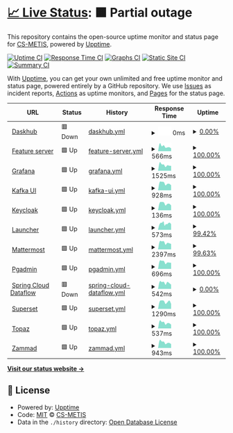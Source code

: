 # [📈 Live Status](https://status.p3.csgroup.space): <!--live status--> **🟧 Partial outage**

This repository contains the open-source uptime monitor and status page for [CS-METIS](https://status.p3.csgroup.space), powered by [Upptime](https://github.com/upptime/upptime).

[![Uptime CI](https://github.com/CS-METIS/metis-dev-status-page/workflows/Uptime%20CI/badge.svg)](https://github.com/CS-METIS/metis-dev-status-page/actions?query=workflow%3A%22Uptime+CI%22)
[![Response Time CI](https://github.com/CS-METIS/metis-dev-status-page/workflows/Response%20Time%20CI/badge.svg)](https://github.com/CS-METIS/metis-dev-status-page/actions?query=workflow%3A%22Response+Time+CI%22)
[![Graphs CI](https://github.com/CS-METIS/metis-dev-status-page/workflows/Graphs%20CI/badge.svg)](https://github.com/CS-METIS/metis-dev-status-page/actions?query=workflow%3A%22Graphs+CI%22)
[![Static Site CI](https://github.com/CS-METIS/metis-dev-status-page/workflows/Static%20Site%20CI/badge.svg)](https://github.com/CS-METIS/metis-dev-status-page/actions?query=workflow%3A%22Static+Site+CI%22)
[![Summary CI](https://github.com/CS-METIS/metis-dev-status-page/workflows/Summary%20CI/badge.svg)](https://github.com/CS-METIS/metis-dev-status-page/actions?query=workflow%3A%22Summary+CI%22)

With [Upptime](https://upptime.js.org), you can get your own unlimited and free uptime monitor and status page, powered entirely by a GitHub repository. We use [Issues](https://github.com/CS-METIS/metis-dev-status-page/issues) as incident reports, [Actions](https://github.com/CS-METIS/metis-dev-status-page/actions) as uptime monitors, and [Pages](https://status.p3.csgroup.space) for the status page.

<!--start: status pages-->
<!-- This summary is generated by Upptime (https://github.com/upptime/upptime) -->
<!-- Do not edit this manually, your changes will be overwritten -->
<!-- prettier-ignore -->
| URL | Status | History | Response Time | Uptime |
| --- | ------ | ------- | ------------- | ------ |
| <img alt="" src="https://icons.duckduckgo.com/ip3/nb.p3.csgroup.space.ico" height="13"> [Daskhub](https://nb.p3.csgroup.space) | 🟥 Down | [daskhub.yml](https://github.com/CS-METIS/metis-dev-status-page/commits/HEAD/history/daskhub.yml) | <details><summary><img alt="Response time graph" src="./graphs/daskhub/response-time-week.png" height="20"> 0ms</summary><br><a href="https://status.p3.csgroup.space/history/daskhub"><img alt="Response time 370" src="https://img.shields.io/endpoint?url=https%3A%2F%2Fraw.githubusercontent.com%2FCS-METIS%2Fmetis-dev-status-page%2FHEAD%2Fapi%2Fdaskhub%2Fresponse-time.json"></a><br><a href="https://status.p3.csgroup.space/history/daskhub"><img alt="24-hour response time 0" src="https://img.shields.io/endpoint?url=https%3A%2F%2Fraw.githubusercontent.com%2FCS-METIS%2Fmetis-dev-status-page%2FHEAD%2Fapi%2Fdaskhub%2Fresponse-time-day.json"></a><br><a href="https://status.p3.csgroup.space/history/daskhub"><img alt="7-day response time 0" src="https://img.shields.io/endpoint?url=https%3A%2F%2Fraw.githubusercontent.com%2FCS-METIS%2Fmetis-dev-status-page%2FHEAD%2Fapi%2Fdaskhub%2Fresponse-time-week.json"></a><br><a href="https://status.p3.csgroup.space/history/daskhub"><img alt="30-day response time 370" src="https://img.shields.io/endpoint?url=https%3A%2F%2Fraw.githubusercontent.com%2FCS-METIS%2Fmetis-dev-status-page%2FHEAD%2Fapi%2Fdaskhub%2Fresponse-time-month.json"></a><br><a href="https://status.p3.csgroup.space/history/daskhub"><img alt="1-year response time 370" src="https://img.shields.io/endpoint?url=https%3A%2F%2Fraw.githubusercontent.com%2FCS-METIS%2Fmetis-dev-status-page%2FHEAD%2Fapi%2Fdaskhub%2Fresponse-time-year.json"></a></details> | <details><summary><a href="https://status.p3.csgroup.space/history/daskhub">0.00%</a></summary><a href="https://status.p3.csgroup.space/history/daskhub"><img alt="All-time uptime 0.02%" src="https://img.shields.io/endpoint?url=https%3A%2F%2Fraw.githubusercontent.com%2FCS-METIS%2Fmetis-dev-status-page%2FHEAD%2Fapi%2Fdaskhub%2Fuptime.json"></a><br><a href="https://status.p3.csgroup.space/history/daskhub"><img alt="24-hour uptime 0.00%" src="https://img.shields.io/endpoint?url=https%3A%2F%2Fraw.githubusercontent.com%2FCS-METIS%2Fmetis-dev-status-page%2FHEAD%2Fapi%2Fdaskhub%2Fuptime-day.json"></a><br><a href="https://status.p3.csgroup.space/history/daskhub"><img alt="7-day uptime 0.00%" src="https://img.shields.io/endpoint?url=https%3A%2F%2Fraw.githubusercontent.com%2FCS-METIS%2Fmetis-dev-status-page%2FHEAD%2Fapi%2Fdaskhub%2Fuptime-week.json"></a><br><a href="https://status.p3.csgroup.space/history/daskhub"><img alt="30-day uptime 0.00%" src="https://img.shields.io/endpoint?url=https%3A%2F%2Fraw.githubusercontent.com%2FCS-METIS%2Fmetis-dev-status-page%2FHEAD%2Fapi%2Fdaskhub%2Fuptime-month.json"></a><br><a href="https://status.p3.csgroup.space/history/daskhub"><img alt="1-year uptime 0.02%" src="https://img.shields.io/endpoint?url=https%3A%2F%2Fraw.githubusercontent.com%2FCS-METIS%2Fmetis-dev-status-page%2FHEAD%2Fapi%2Fdaskhub%2Fuptime-year.json"></a></details>
| <img alt="" src="https://icons.duckduckgo.com/ip3/feature.p3.csgroup.space.ico" height="13"> [Feature server](https://feature.p3.csgroup.space/) | 🟩 Up | [feature-server.yml](https://github.com/CS-METIS/metis-dev-status-page/commits/HEAD/history/feature-server.yml) | <details><summary><img alt="Response time graph" src="./graphs/feature-server/response-time-week.png" height="20"> 566ms</summary><br><a href="https://status.p3.csgroup.space/history/feature-server"><img alt="Response time 566" src="https://img.shields.io/endpoint?url=https%3A%2F%2Fraw.githubusercontent.com%2FCS-METIS%2Fmetis-dev-status-page%2FHEAD%2Fapi%2Ffeature-server%2Fresponse-time.json"></a><br><a href="https://status.p3.csgroup.space/history/feature-server"><img alt="24-hour response time 650" src="https://img.shields.io/endpoint?url=https%3A%2F%2Fraw.githubusercontent.com%2FCS-METIS%2Fmetis-dev-status-page%2FHEAD%2Fapi%2Ffeature-server%2Fresponse-time-day.json"></a><br><a href="https://status.p3.csgroup.space/history/feature-server"><img alt="7-day response time 566" src="https://img.shields.io/endpoint?url=https%3A%2F%2Fraw.githubusercontent.com%2FCS-METIS%2Fmetis-dev-status-page%2FHEAD%2Fapi%2Ffeature-server%2Fresponse-time-week.json"></a><br><a href="https://status.p3.csgroup.space/history/feature-server"><img alt="30-day response time 607" src="https://img.shields.io/endpoint?url=https%3A%2F%2Fraw.githubusercontent.com%2FCS-METIS%2Fmetis-dev-status-page%2FHEAD%2Fapi%2Ffeature-server%2Fresponse-time-month.json"></a><br><a href="https://status.p3.csgroup.space/history/feature-server"><img alt="1-year response time 566" src="https://img.shields.io/endpoint?url=https%3A%2F%2Fraw.githubusercontent.com%2FCS-METIS%2Fmetis-dev-status-page%2FHEAD%2Fapi%2Ffeature-server%2Fresponse-time-year.json"></a></details> | <details><summary><a href="https://status.p3.csgroup.space/history/feature-server">100.00%</a></summary><a href="https://status.p3.csgroup.space/history/feature-server"><img alt="All-time uptime 22.87%" src="https://img.shields.io/endpoint?url=https%3A%2F%2Fraw.githubusercontent.com%2FCS-METIS%2Fmetis-dev-status-page%2FHEAD%2Fapi%2Ffeature-server%2Fuptime.json"></a><br><a href="https://status.p3.csgroup.space/history/feature-server"><img alt="24-hour uptime 100.00%" src="https://img.shields.io/endpoint?url=https%3A%2F%2Fraw.githubusercontent.com%2FCS-METIS%2Fmetis-dev-status-page%2FHEAD%2Fapi%2Ffeature-server%2Fuptime-day.json"></a><br><a href="https://status.p3.csgroup.space/history/feature-server"><img alt="7-day uptime 100.00%" src="https://img.shields.io/endpoint?url=https%3A%2F%2Fraw.githubusercontent.com%2FCS-METIS%2Fmetis-dev-status-page%2FHEAD%2Fapi%2Ffeature-server%2Fuptime-week.json"></a><br><a href="https://status.p3.csgroup.space/history/feature-server"><img alt="30-day uptime 42.42%" src="https://img.shields.io/endpoint?url=https%3A%2F%2Fraw.githubusercontent.com%2FCS-METIS%2Fmetis-dev-status-page%2FHEAD%2Fapi%2Ffeature-server%2Fuptime-month.json"></a><br><a href="https://status.p3.csgroup.space/history/feature-server"><img alt="1-year uptime 22.87%" src="https://img.shields.io/endpoint?url=https%3A%2F%2Fraw.githubusercontent.com%2FCS-METIS%2Fmetis-dev-status-page%2FHEAD%2Fapi%2Ffeature-server%2Fuptime-year.json"></a></details>
| <img alt="" src="https://icons.duckduckgo.com/ip3/grafana.p3.csgroup.space.ico" height="13"> [Grafana](https://grafana.p3.csgroup.space) | 🟩 Up | [grafana.yml](https://github.com/CS-METIS/metis-dev-status-page/commits/HEAD/history/grafana.yml) | <details><summary><img alt="Response time graph" src="./graphs/grafana/response-time-week.png" height="20"> 1525ms</summary><br><a href="https://status.p3.csgroup.space/history/grafana"><img alt="Response time 1505" src="https://img.shields.io/endpoint?url=https%3A%2F%2Fraw.githubusercontent.com%2FCS-METIS%2Fmetis-dev-status-page%2FHEAD%2Fapi%2Fgrafana%2Fresponse-time.json"></a><br><a href="https://status.p3.csgroup.space/history/grafana"><img alt="24-hour response time 1761" src="https://img.shields.io/endpoint?url=https%3A%2F%2Fraw.githubusercontent.com%2FCS-METIS%2Fmetis-dev-status-page%2FHEAD%2Fapi%2Fgrafana%2Fresponse-time-day.json"></a><br><a href="https://status.p3.csgroup.space/history/grafana"><img alt="7-day response time 1525" src="https://img.shields.io/endpoint?url=https%3A%2F%2Fraw.githubusercontent.com%2FCS-METIS%2Fmetis-dev-status-page%2FHEAD%2Fapi%2Fgrafana%2Fresponse-time-week.json"></a><br><a href="https://status.p3.csgroup.space/history/grafana"><img alt="30-day response time 1681" src="https://img.shields.io/endpoint?url=https%3A%2F%2Fraw.githubusercontent.com%2FCS-METIS%2Fmetis-dev-status-page%2FHEAD%2Fapi%2Fgrafana%2Fresponse-time-month.json"></a><br><a href="https://status.p3.csgroup.space/history/grafana"><img alt="1-year response time 1505" src="https://img.shields.io/endpoint?url=https%3A%2F%2Fraw.githubusercontent.com%2FCS-METIS%2Fmetis-dev-status-page%2FHEAD%2Fapi%2Fgrafana%2Fresponse-time-year.json"></a></details> | <details><summary><a href="https://status.p3.csgroup.space/history/grafana">100.00%</a></summary><a href="https://status.p3.csgroup.space/history/grafana"><img alt="All-time uptime 89.23%" src="https://img.shields.io/endpoint?url=https%3A%2F%2Fraw.githubusercontent.com%2FCS-METIS%2Fmetis-dev-status-page%2FHEAD%2Fapi%2Fgrafana%2Fuptime.json"></a><br><a href="https://status.p3.csgroup.space/history/grafana"><img alt="24-hour uptime 100.00%" src="https://img.shields.io/endpoint?url=https%3A%2F%2Fraw.githubusercontent.com%2FCS-METIS%2Fmetis-dev-status-page%2FHEAD%2Fapi%2Fgrafana%2Fuptime-day.json"></a><br><a href="https://status.p3.csgroup.space/history/grafana"><img alt="7-day uptime 100.00%" src="https://img.shields.io/endpoint?url=https%3A%2F%2Fraw.githubusercontent.com%2FCS-METIS%2Fmetis-dev-status-page%2FHEAD%2Fapi%2Fgrafana%2Fuptime-week.json"></a><br><a href="https://status.p3.csgroup.space/history/grafana"><img alt="30-day uptime 87.94%" src="https://img.shields.io/endpoint?url=https%3A%2F%2Fraw.githubusercontent.com%2FCS-METIS%2Fmetis-dev-status-page%2FHEAD%2Fapi%2Fgrafana%2Fuptime-month.json"></a><br><a href="https://status.p3.csgroup.space/history/grafana"><img alt="1-year uptime 89.23%" src="https://img.shields.io/endpoint?url=https%3A%2F%2Fraw.githubusercontent.com%2FCS-METIS%2Fmetis-dev-status-page%2FHEAD%2Fapi%2Fgrafana%2Fuptime-year.json"></a></details>
| <img alt="" src="https://icons.duckduckgo.com/ip3/kafka.p3.csgroup.space.ico" height="13"> [Kafka UI](https://kafka.p3.csgroup.space) | 🟩 Up | [kafka-ui.yml](https://github.com/CS-METIS/metis-dev-status-page/commits/HEAD/history/kafka-ui.yml) | <details><summary><img alt="Response time graph" src="./graphs/kafka-ui/response-time-week.png" height="20"> 928ms</summary><br><a href="https://status.p3.csgroup.space/history/kafka-ui"><img alt="Response time 841" src="https://img.shields.io/endpoint?url=https%3A%2F%2Fraw.githubusercontent.com%2FCS-METIS%2Fmetis-dev-status-page%2FHEAD%2Fapi%2Fkafka-ui%2Fresponse-time.json"></a><br><a href="https://status.p3.csgroup.space/history/kafka-ui"><img alt="24-hour response time 1116" src="https://img.shields.io/endpoint?url=https%3A%2F%2Fraw.githubusercontent.com%2FCS-METIS%2Fmetis-dev-status-page%2FHEAD%2Fapi%2Fkafka-ui%2Fresponse-time-day.json"></a><br><a href="https://status.p3.csgroup.space/history/kafka-ui"><img alt="7-day response time 928" src="https://img.shields.io/endpoint?url=https%3A%2F%2Fraw.githubusercontent.com%2FCS-METIS%2Fmetis-dev-status-page%2FHEAD%2Fapi%2Fkafka-ui%2Fresponse-time-week.json"></a><br><a href="https://status.p3.csgroup.space/history/kafka-ui"><img alt="30-day response time 778" src="https://img.shields.io/endpoint?url=https%3A%2F%2Fraw.githubusercontent.com%2FCS-METIS%2Fmetis-dev-status-page%2FHEAD%2Fapi%2Fkafka-ui%2Fresponse-time-month.json"></a><br><a href="https://status.p3.csgroup.space/history/kafka-ui"><img alt="1-year response time 841" src="https://img.shields.io/endpoint?url=https%3A%2F%2Fraw.githubusercontent.com%2FCS-METIS%2Fmetis-dev-status-page%2FHEAD%2Fapi%2Fkafka-ui%2Fresponse-time-year.json"></a></details> | <details><summary><a href="https://status.p3.csgroup.space/history/kafka-ui">100.00%</a></summary><a href="https://status.p3.csgroup.space/history/kafka-ui"><img alt="All-time uptime 25.21%" src="https://img.shields.io/endpoint?url=https%3A%2F%2Fraw.githubusercontent.com%2FCS-METIS%2Fmetis-dev-status-page%2FHEAD%2Fapi%2Fkafka-ui%2Fuptime.json"></a><br><a href="https://status.p3.csgroup.space/history/kafka-ui"><img alt="24-hour uptime 100.00%" src="https://img.shields.io/endpoint?url=https%3A%2F%2Fraw.githubusercontent.com%2FCS-METIS%2Fmetis-dev-status-page%2FHEAD%2Fapi%2Fkafka-ui%2Fuptime-day.json"></a><br><a href="https://status.p3.csgroup.space/history/kafka-ui"><img alt="7-day uptime 100.00%" src="https://img.shields.io/endpoint?url=https%3A%2F%2Fraw.githubusercontent.com%2FCS-METIS%2Fmetis-dev-status-page%2FHEAD%2Fapi%2Fkafka-ui%2Fuptime-week.json"></a><br><a href="https://status.p3.csgroup.space/history/kafka-ui"><img alt="30-day uptime 42.02%" src="https://img.shields.io/endpoint?url=https%3A%2F%2Fraw.githubusercontent.com%2FCS-METIS%2Fmetis-dev-status-page%2FHEAD%2Fapi%2Fkafka-ui%2Fuptime-month.json"></a><br><a href="https://status.p3.csgroup.space/history/kafka-ui"><img alt="1-year uptime 25.21%" src="https://img.shields.io/endpoint?url=https%3A%2F%2Fraw.githubusercontent.com%2FCS-METIS%2Fmetis-dev-status-page%2FHEAD%2Fapi%2Fkafka-ui%2Fuptime-year.json"></a></details>
| <img alt="" src="https://icons.duckduckgo.com/ip3/auth.p3.csgroup.space.ico" height="13"> [Keycloak](https://auth.p3.csgroup.space) | 🟩 Up | [keycloak.yml](https://github.com/CS-METIS/metis-dev-status-page/commits/HEAD/history/keycloak.yml) | <details><summary><img alt="Response time graph" src="./graphs/keycloak/response-time-week.png" height="20"> 136ms</summary><br><a href="https://status.p3.csgroup.space/history/keycloak"><img alt="Response time 126" src="https://img.shields.io/endpoint?url=https%3A%2F%2Fraw.githubusercontent.com%2FCS-METIS%2Fmetis-dev-status-page%2FHEAD%2Fapi%2Fkeycloak%2Fresponse-time.json"></a><br><a href="https://status.p3.csgroup.space/history/keycloak"><img alt="24-hour response time 164" src="https://img.shields.io/endpoint?url=https%3A%2F%2Fraw.githubusercontent.com%2FCS-METIS%2Fmetis-dev-status-page%2FHEAD%2Fapi%2Fkeycloak%2Fresponse-time-day.json"></a><br><a href="https://status.p3.csgroup.space/history/keycloak"><img alt="7-day response time 136" src="https://img.shields.io/endpoint?url=https%3A%2F%2Fraw.githubusercontent.com%2FCS-METIS%2Fmetis-dev-status-page%2FHEAD%2Fapi%2Fkeycloak%2Fresponse-time-week.json"></a><br><a href="https://status.p3.csgroup.space/history/keycloak"><img alt="30-day response time 136" src="https://img.shields.io/endpoint?url=https%3A%2F%2Fraw.githubusercontent.com%2FCS-METIS%2Fmetis-dev-status-page%2FHEAD%2Fapi%2Fkeycloak%2Fresponse-time-month.json"></a><br><a href="https://status.p3.csgroup.space/history/keycloak"><img alt="1-year response time 126" src="https://img.shields.io/endpoint?url=https%3A%2F%2Fraw.githubusercontent.com%2FCS-METIS%2Fmetis-dev-status-page%2FHEAD%2Fapi%2Fkeycloak%2Fresponse-time-year.json"></a></details> | <details><summary><a href="https://status.p3.csgroup.space/history/keycloak">100.00%</a></summary><a href="https://status.p3.csgroup.space/history/keycloak"><img alt="All-time uptime 89.28%" src="https://img.shields.io/endpoint?url=https%3A%2F%2Fraw.githubusercontent.com%2FCS-METIS%2Fmetis-dev-status-page%2FHEAD%2Fapi%2Fkeycloak%2Fuptime.json"></a><br><a href="https://status.p3.csgroup.space/history/keycloak"><img alt="24-hour uptime 100.00%" src="https://img.shields.io/endpoint?url=https%3A%2F%2Fraw.githubusercontent.com%2FCS-METIS%2Fmetis-dev-status-page%2FHEAD%2Fapi%2Fkeycloak%2Fuptime-day.json"></a><br><a href="https://status.p3.csgroup.space/history/keycloak"><img alt="7-day uptime 100.00%" src="https://img.shields.io/endpoint?url=https%3A%2F%2Fraw.githubusercontent.com%2FCS-METIS%2Fmetis-dev-status-page%2FHEAD%2Fapi%2Fkeycloak%2Fuptime-week.json"></a><br><a href="https://status.p3.csgroup.space/history/keycloak"><img alt="30-day uptime 88.05%" src="https://img.shields.io/endpoint?url=https%3A%2F%2Fraw.githubusercontent.com%2FCS-METIS%2Fmetis-dev-status-page%2FHEAD%2Fapi%2Fkeycloak%2Fuptime-month.json"></a><br><a href="https://status.p3.csgroup.space/history/keycloak"><img alt="1-year uptime 89.28%" src="https://img.shields.io/endpoint?url=https%3A%2F%2Fraw.githubusercontent.com%2FCS-METIS%2Fmetis-dev-status-page%2FHEAD%2Fapi%2Fkeycloak%2Fuptime-year.json"></a></details>
| <img alt="" src="https://icons.duckduckgo.com/ip3/p3.csgroup.space.ico" height="13"> [Launcher](https://p3.csgroup.space) | 🟩 Up | [launcher.yml](https://github.com/CS-METIS/metis-dev-status-page/commits/HEAD/history/launcher.yml) | <details><summary><img alt="Response time graph" src="./graphs/launcher/response-time-week.png" height="20"> 573ms</summary><br><a href="https://status.p3.csgroup.space/history/launcher"><img alt="Response time 622" src="https://img.shields.io/endpoint?url=https%3A%2F%2Fraw.githubusercontent.com%2FCS-METIS%2Fmetis-dev-status-page%2FHEAD%2Fapi%2Flauncher%2Fresponse-time.json"></a><br><a href="https://status.p3.csgroup.space/history/launcher"><img alt="24-hour response time 625" src="https://img.shields.io/endpoint?url=https%3A%2F%2Fraw.githubusercontent.com%2FCS-METIS%2Fmetis-dev-status-page%2FHEAD%2Fapi%2Flauncher%2Fresponse-time-day.json"></a><br><a href="https://status.p3.csgroup.space/history/launcher"><img alt="7-day response time 573" src="https://img.shields.io/endpoint?url=https%3A%2F%2Fraw.githubusercontent.com%2FCS-METIS%2Fmetis-dev-status-page%2FHEAD%2Fapi%2Flauncher%2Fresponse-time-week.json"></a><br><a href="https://status.p3.csgroup.space/history/launcher"><img alt="30-day response time 588" src="https://img.shields.io/endpoint?url=https%3A%2F%2Fraw.githubusercontent.com%2FCS-METIS%2Fmetis-dev-status-page%2FHEAD%2Fapi%2Flauncher%2Fresponse-time-month.json"></a><br><a href="https://status.p3.csgroup.space/history/launcher"><img alt="1-year response time 622" src="https://img.shields.io/endpoint?url=https%3A%2F%2Fraw.githubusercontent.com%2FCS-METIS%2Fmetis-dev-status-page%2FHEAD%2Fapi%2Flauncher%2Fresponse-time-year.json"></a></details> | <details><summary><a href="https://status.p3.csgroup.space/history/launcher">99.42%</a></summary><a href="https://status.p3.csgroup.space/history/launcher"><img alt="All-time uptime 86.80%" src="https://img.shields.io/endpoint?url=https%3A%2F%2Fraw.githubusercontent.com%2FCS-METIS%2Fmetis-dev-status-page%2FHEAD%2Fapi%2Flauncher%2Fuptime.json"></a><br><a href="https://status.p3.csgroup.space/history/launcher"><img alt="24-hour uptime 100.00%" src="https://img.shields.io/endpoint?url=https%3A%2F%2Fraw.githubusercontent.com%2FCS-METIS%2Fmetis-dev-status-page%2FHEAD%2Fapi%2Flauncher%2Fuptime-day.json"></a><br><a href="https://status.p3.csgroup.space/history/launcher"><img alt="7-day uptime 99.42%" src="https://img.shields.io/endpoint?url=https%3A%2F%2Fraw.githubusercontent.com%2FCS-METIS%2Fmetis-dev-status-page%2FHEAD%2Fapi%2Flauncher%2Fuptime-week.json"></a><br><a href="https://status.p3.csgroup.space/history/launcher"><img alt="30-day uptime 81.87%" src="https://img.shields.io/endpoint?url=https%3A%2F%2Fraw.githubusercontent.com%2FCS-METIS%2Fmetis-dev-status-page%2FHEAD%2Fapi%2Flauncher%2Fuptime-month.json"></a><br><a href="https://status.p3.csgroup.space/history/launcher"><img alt="1-year uptime 86.80%" src="https://img.shields.io/endpoint?url=https%3A%2F%2Fraw.githubusercontent.com%2FCS-METIS%2Fmetis-dev-status-page%2FHEAD%2Fapi%2Flauncher%2Fuptime-year.json"></a></details>
| <img alt="" src="https://icons.duckduckgo.com/ip3/chat.p3.csgroup.space.ico" height="13"> [Mattermost](https://chat.p3.csgroup.space) | 🟩 Up | [mattermost.yml](https://github.com/CS-METIS/metis-dev-status-page/commits/HEAD/history/mattermost.yml) | <details><summary><img alt="Response time graph" src="./graphs/mattermost/response-time-week.png" height="20"> 2397ms</summary><br><a href="https://status.p3.csgroup.space/history/mattermost"><img alt="Response time 1033" src="https://img.shields.io/endpoint?url=https%3A%2F%2Fraw.githubusercontent.com%2FCS-METIS%2Fmetis-dev-status-page%2FHEAD%2Fapi%2Fmattermost%2Fresponse-time.json"></a><br><a href="https://status.p3.csgroup.space/history/mattermost"><img alt="24-hour response time 6168" src="https://img.shields.io/endpoint?url=https%3A%2F%2Fraw.githubusercontent.com%2FCS-METIS%2Fmetis-dev-status-page%2FHEAD%2Fapi%2Fmattermost%2Fresponse-time-day.json"></a><br><a href="https://status.p3.csgroup.space/history/mattermost"><img alt="7-day response time 2397" src="https://img.shields.io/endpoint?url=https%3A%2F%2Fraw.githubusercontent.com%2FCS-METIS%2Fmetis-dev-status-page%2FHEAD%2Fapi%2Fmattermost%2Fresponse-time-week.json"></a><br><a href="https://status.p3.csgroup.space/history/mattermost"><img alt="30-day response time 1443" src="https://img.shields.io/endpoint?url=https%3A%2F%2Fraw.githubusercontent.com%2FCS-METIS%2Fmetis-dev-status-page%2FHEAD%2Fapi%2Fmattermost%2Fresponse-time-month.json"></a><br><a href="https://status.p3.csgroup.space/history/mattermost"><img alt="1-year response time 1033" src="https://img.shields.io/endpoint?url=https%3A%2F%2Fraw.githubusercontent.com%2FCS-METIS%2Fmetis-dev-status-page%2FHEAD%2Fapi%2Fmattermost%2Fresponse-time-year.json"></a></details> | <details><summary><a href="https://status.p3.csgroup.space/history/mattermost">99.63%</a></summary><a href="https://status.p3.csgroup.space/history/mattermost"><img alt="All-time uptime 89.09%" src="https://img.shields.io/endpoint?url=https%3A%2F%2Fraw.githubusercontent.com%2FCS-METIS%2Fmetis-dev-status-page%2FHEAD%2Fapi%2Fmattermost%2Fuptime.json"></a><br><a href="https://status.p3.csgroup.space/history/mattermost"><img alt="24-hour uptime 97.40%" src="https://img.shields.io/endpoint?url=https%3A%2F%2Fraw.githubusercontent.com%2FCS-METIS%2Fmetis-dev-status-page%2FHEAD%2Fapi%2Fmattermost%2Fuptime-day.json"></a><br><a href="https://status.p3.csgroup.space/history/mattermost"><img alt="7-day uptime 99.63%" src="https://img.shields.io/endpoint?url=https%3A%2F%2Fraw.githubusercontent.com%2FCS-METIS%2Fmetis-dev-status-page%2FHEAD%2Fapi%2Fmattermost%2Fuptime-week.json"></a><br><a href="https://status.p3.csgroup.space/history/mattermost"><img alt="30-day uptime 87.52%" src="https://img.shields.io/endpoint?url=https%3A%2F%2Fraw.githubusercontent.com%2FCS-METIS%2Fmetis-dev-status-page%2FHEAD%2Fapi%2Fmattermost%2Fuptime-month.json"></a><br><a href="https://status.p3.csgroup.space/history/mattermost"><img alt="1-year uptime 89.09%" src="https://img.shields.io/endpoint?url=https%3A%2F%2Fraw.githubusercontent.com%2FCS-METIS%2Fmetis-dev-status-page%2FHEAD%2Fapi%2Fmattermost%2Fuptime-year.json"></a></details>
| <img alt="" src="https://icons.duckduckgo.com/ip3/pgadmin.p3.csgroup.space.ico" height="13"> [Pgadmin](https://pgadmin.p3.csgroup.space) | 🟩 Up | [pgadmin.yml](https://github.com/CS-METIS/metis-dev-status-page/commits/HEAD/history/pgadmin.yml) | <details><summary><img alt="Response time graph" src="./graphs/pgadmin/response-time-week.png" height="20"> 696ms</summary><br><a href="https://status.p3.csgroup.space/history/pgadmin"><img alt="Response time 664" src="https://img.shields.io/endpoint?url=https%3A%2F%2Fraw.githubusercontent.com%2FCS-METIS%2Fmetis-dev-status-page%2FHEAD%2Fapi%2Fpgadmin%2Fresponse-time.json"></a><br><a href="https://status.p3.csgroup.space/history/pgadmin"><img alt="24-hour response time 825" src="https://img.shields.io/endpoint?url=https%3A%2F%2Fraw.githubusercontent.com%2FCS-METIS%2Fmetis-dev-status-page%2FHEAD%2Fapi%2Fpgadmin%2Fresponse-time-day.json"></a><br><a href="https://status.p3.csgroup.space/history/pgadmin"><img alt="7-day response time 696" src="https://img.shields.io/endpoint?url=https%3A%2F%2Fraw.githubusercontent.com%2FCS-METIS%2Fmetis-dev-status-page%2FHEAD%2Fapi%2Fpgadmin%2Fresponse-time-week.json"></a><br><a href="https://status.p3.csgroup.space/history/pgadmin"><img alt="30-day response time 713" src="https://img.shields.io/endpoint?url=https%3A%2F%2Fraw.githubusercontent.com%2FCS-METIS%2Fmetis-dev-status-page%2FHEAD%2Fapi%2Fpgadmin%2Fresponse-time-month.json"></a><br><a href="https://status.p3.csgroup.space/history/pgadmin"><img alt="1-year response time 664" src="https://img.shields.io/endpoint?url=https%3A%2F%2Fraw.githubusercontent.com%2FCS-METIS%2Fmetis-dev-status-page%2FHEAD%2Fapi%2Fpgadmin%2Fresponse-time-year.json"></a></details> | <details><summary><a href="https://status.p3.csgroup.space/history/pgadmin">100.00%</a></summary><a href="https://status.p3.csgroup.space/history/pgadmin"><img alt="All-time uptime 89.26%" src="https://img.shields.io/endpoint?url=https%3A%2F%2Fraw.githubusercontent.com%2FCS-METIS%2Fmetis-dev-status-page%2FHEAD%2Fapi%2Fpgadmin%2Fuptime.json"></a><br><a href="https://status.p3.csgroup.space/history/pgadmin"><img alt="24-hour uptime 100.00%" src="https://img.shields.io/endpoint?url=https%3A%2F%2Fraw.githubusercontent.com%2FCS-METIS%2Fmetis-dev-status-page%2FHEAD%2Fapi%2Fpgadmin%2Fuptime-day.json"></a><br><a href="https://status.p3.csgroup.space/history/pgadmin"><img alt="7-day uptime 100.00%" src="https://img.shields.io/endpoint?url=https%3A%2F%2Fraw.githubusercontent.com%2FCS-METIS%2Fmetis-dev-status-page%2FHEAD%2Fapi%2Fpgadmin%2Fuptime-week.json"></a><br><a href="https://status.p3.csgroup.space/history/pgadmin"><img alt="30-day uptime 87.97%" src="https://img.shields.io/endpoint?url=https%3A%2F%2Fraw.githubusercontent.com%2FCS-METIS%2Fmetis-dev-status-page%2FHEAD%2Fapi%2Fpgadmin%2Fuptime-month.json"></a><br><a href="https://status.p3.csgroup.space/history/pgadmin"><img alt="1-year uptime 89.26%" src="https://img.shields.io/endpoint?url=https%3A%2F%2Fraw.githubusercontent.com%2FCS-METIS%2Fmetis-dev-status-page%2FHEAD%2Fapi%2Fpgadmin%2Fuptime-year.json"></a></details>
| <img alt="" src="https://icons.duckduckgo.com/ip3/processing.p3.csgroup.space.ico" height="13"> [Spring Cloud Dataflow](https://processing.p3.csgroup.space) | 🟥 Down | [spring-cloud-dataflow.yml](https://github.com/CS-METIS/metis-dev-status-page/commits/HEAD/history/spring-cloud-dataflow.yml) | <details><summary><img alt="Response time graph" src="./graphs/spring-cloud-dataflow/response-time-week.png" height="20"> 542ms</summary><br><a href="https://status.p3.csgroup.space/history/spring-cloud-dataflow"><img alt="Response time 510" src="https://img.shields.io/endpoint?url=https%3A%2F%2Fraw.githubusercontent.com%2FCS-METIS%2Fmetis-dev-status-page%2FHEAD%2Fapi%2Fspring-cloud-dataflow%2Fresponse-time.json"></a><br><a href="https://status.p3.csgroup.space/history/spring-cloud-dataflow"><img alt="24-hour response time 643" src="https://img.shields.io/endpoint?url=https%3A%2F%2Fraw.githubusercontent.com%2FCS-METIS%2Fmetis-dev-status-page%2FHEAD%2Fapi%2Fspring-cloud-dataflow%2Fresponse-time-day.json"></a><br><a href="https://status.p3.csgroup.space/history/spring-cloud-dataflow"><img alt="7-day response time 542" src="https://img.shields.io/endpoint?url=https%3A%2F%2Fraw.githubusercontent.com%2FCS-METIS%2Fmetis-dev-status-page%2FHEAD%2Fapi%2Fspring-cloud-dataflow%2Fresponse-time-week.json"></a><br><a href="https://status.p3.csgroup.space/history/spring-cloud-dataflow"><img alt="30-day response time 565" src="https://img.shields.io/endpoint?url=https%3A%2F%2Fraw.githubusercontent.com%2FCS-METIS%2Fmetis-dev-status-page%2FHEAD%2Fapi%2Fspring-cloud-dataflow%2Fresponse-time-month.json"></a><br><a href="https://status.p3.csgroup.space/history/spring-cloud-dataflow"><img alt="1-year response time 510" src="https://img.shields.io/endpoint?url=https%3A%2F%2Fraw.githubusercontent.com%2FCS-METIS%2Fmetis-dev-status-page%2FHEAD%2Fapi%2Fspring-cloud-dataflow%2Fresponse-time-year.json"></a></details> | <details><summary><a href="https://status.p3.csgroup.space/history/spring-cloud-dataflow">0.00%</a></summary><a href="https://status.p3.csgroup.space/history/spring-cloud-dataflow"><img alt="All-time uptime 0.00%" src="https://img.shields.io/endpoint?url=https%3A%2F%2Fraw.githubusercontent.com%2FCS-METIS%2Fmetis-dev-status-page%2FHEAD%2Fapi%2Fspring-cloud-dataflow%2Fuptime.json"></a><br><a href="https://status.p3.csgroup.space/history/spring-cloud-dataflow"><img alt="24-hour uptime 0.00%" src="https://img.shields.io/endpoint?url=https%3A%2F%2Fraw.githubusercontent.com%2FCS-METIS%2Fmetis-dev-status-page%2FHEAD%2Fapi%2Fspring-cloud-dataflow%2Fuptime-day.json"></a><br><a href="https://status.p3.csgroup.space/history/spring-cloud-dataflow"><img alt="7-day uptime 0.00%" src="https://img.shields.io/endpoint?url=https%3A%2F%2Fraw.githubusercontent.com%2FCS-METIS%2Fmetis-dev-status-page%2FHEAD%2Fapi%2Fspring-cloud-dataflow%2Fuptime-week.json"></a><br><a href="https://status.p3.csgroup.space/history/spring-cloud-dataflow"><img alt="30-day uptime 0.00%" src="https://img.shields.io/endpoint?url=https%3A%2F%2Fraw.githubusercontent.com%2FCS-METIS%2Fmetis-dev-status-page%2FHEAD%2Fapi%2Fspring-cloud-dataflow%2Fuptime-month.json"></a><br><a href="https://status.p3.csgroup.space/history/spring-cloud-dataflow"><img alt="1-year uptime 0.00%" src="https://img.shields.io/endpoint?url=https%3A%2F%2Fraw.githubusercontent.com%2FCS-METIS%2Fmetis-dev-status-page%2FHEAD%2Fapi%2Fspring-cloud-dataflow%2Fuptime-year.json"></a></details>
| <img alt="" src="https://icons.duckduckgo.com/ip3/superset.p3.csgroup.space.ico" height="13"> [Superset](https://superset.p3.csgroup.space) | 🟩 Up | [superset.yml](https://github.com/CS-METIS/metis-dev-status-page/commits/HEAD/history/superset.yml) | <details><summary><img alt="Response time graph" src="./graphs/superset/response-time-week.png" height="20"> 1290ms</summary><br><a href="https://status.p3.csgroup.space/history/superset"><img alt="Response time 1275" src="https://img.shields.io/endpoint?url=https%3A%2F%2Fraw.githubusercontent.com%2FCS-METIS%2Fmetis-dev-status-page%2FHEAD%2Fapi%2Fsuperset%2Fresponse-time.json"></a><br><a href="https://status.p3.csgroup.space/history/superset"><img alt="24-hour response time 1530" src="https://img.shields.io/endpoint?url=https%3A%2F%2Fraw.githubusercontent.com%2FCS-METIS%2Fmetis-dev-status-page%2FHEAD%2Fapi%2Fsuperset%2Fresponse-time-day.json"></a><br><a href="https://status.p3.csgroup.space/history/superset"><img alt="7-day response time 1290" src="https://img.shields.io/endpoint?url=https%3A%2F%2Fraw.githubusercontent.com%2FCS-METIS%2Fmetis-dev-status-page%2FHEAD%2Fapi%2Fsuperset%2Fresponse-time-week.json"></a><br><a href="https://status.p3.csgroup.space/history/superset"><img alt="30-day response time 1303" src="https://img.shields.io/endpoint?url=https%3A%2F%2Fraw.githubusercontent.com%2FCS-METIS%2Fmetis-dev-status-page%2FHEAD%2Fapi%2Fsuperset%2Fresponse-time-month.json"></a><br><a href="https://status.p3.csgroup.space/history/superset"><img alt="1-year response time 1275" src="https://img.shields.io/endpoint?url=https%3A%2F%2Fraw.githubusercontent.com%2FCS-METIS%2Fmetis-dev-status-page%2FHEAD%2Fapi%2Fsuperset%2Fresponse-time-year.json"></a></details> | <details><summary><a href="https://status.p3.csgroup.space/history/superset">100.00%</a></summary><a href="https://status.p3.csgroup.space/history/superset"><img alt="All-time uptime 89.16%" src="https://img.shields.io/endpoint?url=https%3A%2F%2Fraw.githubusercontent.com%2FCS-METIS%2Fmetis-dev-status-page%2FHEAD%2Fapi%2Fsuperset%2Fuptime.json"></a><br><a href="https://status.p3.csgroup.space/history/superset"><img alt="24-hour uptime 100.00%" src="https://img.shields.io/endpoint?url=https%3A%2F%2Fraw.githubusercontent.com%2FCS-METIS%2Fmetis-dev-status-page%2FHEAD%2Fapi%2Fsuperset%2Fuptime-day.json"></a><br><a href="https://status.p3.csgroup.space/history/superset"><img alt="7-day uptime 100.00%" src="https://img.shields.io/endpoint?url=https%3A%2F%2Fraw.githubusercontent.com%2FCS-METIS%2Fmetis-dev-status-page%2FHEAD%2Fapi%2Fsuperset%2Fuptime-week.json"></a><br><a href="https://status.p3.csgroup.space/history/superset"><img alt="30-day uptime 87.74%" src="https://img.shields.io/endpoint?url=https%3A%2F%2Fraw.githubusercontent.com%2FCS-METIS%2Fmetis-dev-status-page%2FHEAD%2Fapi%2Fsuperset%2Fuptime-month.json"></a><br><a href="https://status.p3.csgroup.space/history/superset"><img alt="1-year uptime 89.16%" src="https://img.shields.io/endpoint?url=https%3A%2F%2Fraw.githubusercontent.com%2FCS-METIS%2Fmetis-dev-status-page%2FHEAD%2Fapi%2Fsuperset%2Fuptime-year.json"></a></details>
| <img alt="" src="https://icons.duckduckgo.com/ip3/topaz.p3.csgroup.space.ico" height="13"> [Topaz](https://topaz.p3.csgroup.space) | 🟩 Up | [topaz.yml](https://github.com/CS-METIS/metis-dev-status-page/commits/HEAD/history/topaz.yml) | <details><summary><img alt="Response time graph" src="./graphs/topaz/response-time-week.png" height="20"> 537ms</summary><br><a href="https://status.p3.csgroup.space/history/topaz"><img alt="Response time 508" src="https://img.shields.io/endpoint?url=https%3A%2F%2Fraw.githubusercontent.com%2FCS-METIS%2Fmetis-dev-status-page%2FHEAD%2Fapi%2Ftopaz%2Fresponse-time.json"></a><br><a href="https://status.p3.csgroup.space/history/topaz"><img alt="24-hour response time 624" src="https://img.shields.io/endpoint?url=https%3A%2F%2Fraw.githubusercontent.com%2FCS-METIS%2Fmetis-dev-status-page%2FHEAD%2Fapi%2Ftopaz%2Fresponse-time-day.json"></a><br><a href="https://status.p3.csgroup.space/history/topaz"><img alt="7-day response time 537" src="https://img.shields.io/endpoint?url=https%3A%2F%2Fraw.githubusercontent.com%2FCS-METIS%2Fmetis-dev-status-page%2FHEAD%2Fapi%2Ftopaz%2Fresponse-time-week.json"></a><br><a href="https://status.p3.csgroup.space/history/topaz"><img alt="30-day response time 538" src="https://img.shields.io/endpoint?url=https%3A%2F%2Fraw.githubusercontent.com%2FCS-METIS%2Fmetis-dev-status-page%2FHEAD%2Fapi%2Ftopaz%2Fresponse-time-month.json"></a><br><a href="https://status.p3.csgroup.space/history/topaz"><img alt="1-year response time 508" src="https://img.shields.io/endpoint?url=https%3A%2F%2Fraw.githubusercontent.com%2FCS-METIS%2Fmetis-dev-status-page%2FHEAD%2Fapi%2Ftopaz%2Fresponse-time-year.json"></a></details> | <details><summary><a href="https://status.p3.csgroup.space/history/topaz">100.00%</a></summary><a href="https://status.p3.csgroup.space/history/topaz"><img alt="All-time uptime 89.28%" src="https://img.shields.io/endpoint?url=https%3A%2F%2Fraw.githubusercontent.com%2FCS-METIS%2Fmetis-dev-status-page%2FHEAD%2Fapi%2Ftopaz%2Fuptime.json"></a><br><a href="https://status.p3.csgroup.space/history/topaz"><img alt="24-hour uptime 100.00%" src="https://img.shields.io/endpoint?url=https%3A%2F%2Fraw.githubusercontent.com%2FCS-METIS%2Fmetis-dev-status-page%2FHEAD%2Fapi%2Ftopaz%2Fuptime-day.json"></a><br><a href="https://status.p3.csgroup.space/history/topaz"><img alt="7-day uptime 100.00%" src="https://img.shields.io/endpoint?url=https%3A%2F%2Fraw.githubusercontent.com%2FCS-METIS%2Fmetis-dev-status-page%2FHEAD%2Fapi%2Ftopaz%2Fuptime-week.json"></a><br><a href="https://status.p3.csgroup.space/history/topaz"><img alt="30-day uptime 87.99%" src="https://img.shields.io/endpoint?url=https%3A%2F%2Fraw.githubusercontent.com%2FCS-METIS%2Fmetis-dev-status-page%2FHEAD%2Fapi%2Ftopaz%2Fuptime-month.json"></a><br><a href="https://status.p3.csgroup.space/history/topaz"><img alt="1-year uptime 89.28%" src="https://img.shields.io/endpoint?url=https%3A%2F%2Fraw.githubusercontent.com%2FCS-METIS%2Fmetis-dev-status-page%2FHEAD%2Fapi%2Ftopaz%2Fuptime-year.json"></a></details>
| <img alt="" src="https://icons.duckduckgo.com/ip3/null.ico" height="13"> [Zammad](help.p3.csgroup.space) | 🟩 Up | [zammad.yml](https://github.com/CS-METIS/metis-dev-status-page/commits/HEAD/history/zammad.yml) | <details><summary><img alt="Response time graph" src="./graphs/zammad/response-time-week.png" height="20"> 943ms</summary><br><a href="https://status.p3.csgroup.space/history/zammad"><img alt="Response time 912" src="https://img.shields.io/endpoint?url=https%3A%2F%2Fraw.githubusercontent.com%2FCS-METIS%2Fmetis-dev-status-page%2FHEAD%2Fapi%2Fzammad%2Fresponse-time.json"></a><br><a href="https://status.p3.csgroup.space/history/zammad"><img alt="24-hour response time 1136" src="https://img.shields.io/endpoint?url=https%3A%2F%2Fraw.githubusercontent.com%2FCS-METIS%2Fmetis-dev-status-page%2FHEAD%2Fapi%2Fzammad%2Fresponse-time-day.json"></a><br><a href="https://status.p3.csgroup.space/history/zammad"><img alt="7-day response time 943" src="https://img.shields.io/endpoint?url=https%3A%2F%2Fraw.githubusercontent.com%2FCS-METIS%2Fmetis-dev-status-page%2FHEAD%2Fapi%2Fzammad%2Fresponse-time-week.json"></a><br><a href="https://status.p3.csgroup.space/history/zammad"><img alt="30-day response time 1037" src="https://img.shields.io/endpoint?url=https%3A%2F%2Fraw.githubusercontent.com%2FCS-METIS%2Fmetis-dev-status-page%2FHEAD%2Fapi%2Fzammad%2Fresponse-time-month.json"></a><br><a href="https://status.p3.csgroup.space/history/zammad"><img alt="1-year response time 912" src="https://img.shields.io/endpoint?url=https%3A%2F%2Fraw.githubusercontent.com%2FCS-METIS%2Fmetis-dev-status-page%2FHEAD%2Fapi%2Fzammad%2Fresponse-time-year.json"></a></details> | <details><summary><a href="https://status.p3.csgroup.space/history/zammad">100.00%</a></summary><a href="https://status.p3.csgroup.space/history/zammad"><img alt="All-time uptime 89.01%" src="https://img.shields.io/endpoint?url=https%3A%2F%2Fraw.githubusercontent.com%2FCS-METIS%2Fmetis-dev-status-page%2FHEAD%2Fapi%2Fzammad%2Fuptime.json"></a><br><a href="https://status.p3.csgroup.space/history/zammad"><img alt="24-hour uptime 100.00%" src="https://img.shields.io/endpoint?url=https%3A%2F%2Fraw.githubusercontent.com%2FCS-METIS%2Fmetis-dev-status-page%2FHEAD%2Fapi%2Fzammad%2Fuptime-day.json"></a><br><a href="https://status.p3.csgroup.space/history/zammad"><img alt="7-day uptime 100.00%" src="https://img.shields.io/endpoint?url=https%3A%2F%2Fraw.githubusercontent.com%2FCS-METIS%2Fmetis-dev-status-page%2FHEAD%2Fapi%2Fzammad%2Fuptime-week.json"></a><br><a href="https://status.p3.csgroup.space/history/zammad"><img alt="30-day uptime 87.47%" src="https://img.shields.io/endpoint?url=https%3A%2F%2Fraw.githubusercontent.com%2FCS-METIS%2Fmetis-dev-status-page%2FHEAD%2Fapi%2Fzammad%2Fuptime-month.json"></a><br><a href="https://status.p3.csgroup.space/history/zammad"><img alt="1-year uptime 89.01%" src="https://img.shields.io/endpoint?url=https%3A%2F%2Fraw.githubusercontent.com%2FCS-METIS%2Fmetis-dev-status-page%2FHEAD%2Fapi%2Fzammad%2Fuptime-year.json"></a></details>

<!--end: status pages-->

[**Visit our status website →**](https://status.p3.csgroup.space)

## 📄 License

- Powered by: [Upptime](https://github.com/upptime/upptime)
- Code: [MIT](./LICENSE) © [CS-METIS](https://status.p3.csgroup.space)
- Data in the `./history` directory: [Open Database License](https://opendatacommons.org/licenses/odbl/1-0/)
